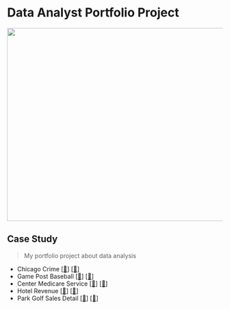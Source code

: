 # Data Analyst Portfolio Project
<img src="https://github.com/Bayunova28/Data_Analyst_Portfolio_Project/blob/main/cover.jpg" width="1000" height="450">

## Case Study
> My portfolio project about data analysis 
- Chicago Crime [[📂](https://github.com/Bayunova28/Data_Analyst_Portfolio_Project/tree/main/Chicago%20Crime)] [[📄](https://datastudio.google.com/u/0/reporting/df80ad96-6bac-4013-9a1e-5348b8c9a538/page/SgHrC)]
- Game Post Baseball [[📂](https://github.com/Bayunova28/Data_Analyst_Portfolio_Project/tree/main/Game%20Post%20Baseball)] [[📄](https://datastudio.google.com/u/0/reporting/cd72bf8d-3279-4f15-b2c8-1cb8149c6fce/page/t3MrC)]
- Center Medicare Service [[📂](https://github.com/Bayunova28/Data_Analyst_Portfolio_Project/tree/main/Center%20Medicare%20Service)] [[📄](https://datastudio.google.com/u/0/reporting/c6f39b60-13c2-47d0-9d2c-c0f40865e52b/page/18TrC)]
- Hotel Revenue [[📂](https://github.com/Bayunova28/Data_Analyst_Portfolio_Project/tree/main/Hotel%20Revenue)] [[📄](https://datastudio.google.com/reporting/a8ed9d58-fb9a-4016-a42d-3b56ae8ff00b)]
- Park Golf Sales Detail [[📂](https://github.com/Bayunova28/Data_Analyst_Portfolio_Project/tree/main/Park%20Golf%20Sales%20Detail)] [[📄](https://datastudio.google.com/reporting/8a102064-95d2-4fea-b0a1-4144b1b31e4c)]
